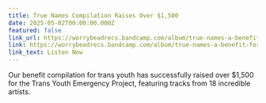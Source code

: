 ```yaml
---
title: True Names Compilation Raises Over $1,500
date: 2025-05-02T00:00:00.000Z
featured: false
link_url: https://worrybeadrecs.bandcamp.com/album/true-names-a-benefit-for-trans-youth
link: https://worrybeadrecs.bandcamp.com/album/true-names-a-benefit-for-trans-youth
link_text: Listen Now
---
```


Our benefit compilation for trans youth has successfully raised over $1,500 for the Trans Youth Emergency Project, featuring tracks from 18 incredible artists. 
